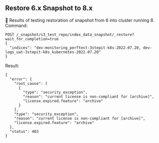 ## Restore 6.x Snapshot to 8.x
🔴 Results of testing restoration of snapshot from 6 into cluster running 8.
Command:
```
POST /_snapshot/s3_test_repo/index_data_snapshot/_restore?wait_for_completion=true
{
  "indices": "dev-monitoring_perftest-3stepit-k8s-2022.07.20, dev-logs_uat-3stepit-k8s_kubernetes-2022.07.20"
}
```
Result:
```
{
  "error": {
    "root_cause": [
      {
        "type": "security_exception",
        "reason": "current license is non-compliant for [archive]",
        "license.expired.feature": "archive"
      }
    ],
    "type": "security_exception",
    "reason": "current license is non-compliant for [archive]",
    "license.expired.feature": "archive"
  },
  "status": 403
}
```
